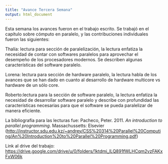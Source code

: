 ```yaml
---
title: "Avance Tercera Semana"
output: html_document
---
```


Esta semana los avances fueron en el trabajo escrito. Se trabajó en el capítulo sobre cómputo en paralelo, y las contribuciones individuales fueron las siguientes:

Thalía:  lectura para sección de paralelización, la lectura enfatiza la necesidad de contar con softwares paralelos para aprovechar el desempeño de los procesadores modernos. Se describen algunas características del software paralelo.

Lorena: lectura para sección de hardware paralelo, la lectura habla de los avances que se han dado en cuanto al desarrollo de hardware multicore vs hardware de un sólo core.

Roberto:lectura para la sección de software paralelo, la lectura enfatiza la necesidad de desarrollar software paralelo y describe con profundidad las características necesarias para que el software se pueda paralelizar de manera eficiente.


La bibliografía para las lecturas fue:
Pacheco, Peter. 2011. *An introduction to parallel programming*. Massachussetts: Elsevier (http://instructor.sdu.edu.kz/~andrey/CSS%20314%20Parallel%20Computing/An%20Introduction%20to%20Parallel%20Programming.pdf)


Link al drive del trabajo:
https://drive.google.com/drive/u/0/folders/1ktdmi_lLQ891fWLHCqm2vzFAKxFxW06k

